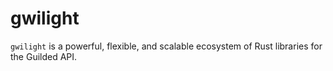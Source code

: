 # gwilight

`gwilight` is a powerful, flexible, and scalable ecosystem of Rust libraries for the Guilded API.

